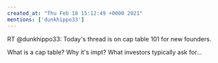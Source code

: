 ```yaml
---
created_at: "Thu Feb 18 15:12:49 +0000 2021"
mentions: ['dunkhippo33']
---
```


RT @dunkhippo33: Today's thread is on cap table 101 for new founders.

What is a cap table? Why it's impt? What investors typically ask for…
